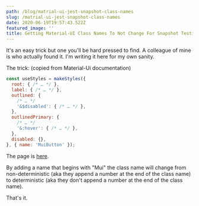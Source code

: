 ```yaml
---
path: /blog/matrial-ui-jest-snapshot-class-names
slug: /matrial-ui-jest-snapshot-class-names
date: 2020-06-19T19:57:43.522Z
featured_image: ''
title: Getting Material-UI Class Names To Not Change For Snapshot Testing
---
```

It's an easy trick but one you'll be hard pressed to find. A colleague of mine is who actually found it. I'm writing it here for my own sanity.

The trick: (copied from Material-Ui documentation)
```javascript
const useStyles = makeStyles({
  root: { /* … */ },
  label: { /* … */ },
  outlined: {
    /* … */
    '&$disabled': { /* … */ },
  },
  outlinedPrimary: {
    /* … */
    '&:hover': { /* … */ },
  },
  disabled: {},
}, { name: 'MuiButton' });
```
The page is [here](https://material-ui.com/styles/advanced/#with-material-ui-core).

By adding a name that begins with "Mui" the class name will change from non-deterministic (aka they append a number at the end of the class name) to deterministic (aka they don't append a number at the end of the class name).

That's it.
